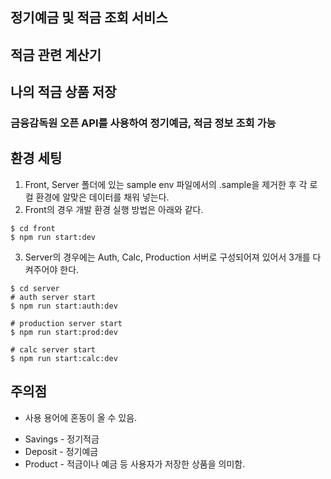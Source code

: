 ## 정기예금 및 적금 조회 서비스
## 적금 관련 계산기
## 나의 적금 상품 저장

### 금융감독원 오픈 API를 사용하여 정기예금, 적금 정보 조회 가능


## 환경 세팅
1. Front, Server 폴더에 있는 sample env 파일에서의 .sample을 제거한 후 각 로컬 환경에 알맞은 데이터를 채워 넣는다.
2. Front의 경우 개발 환경 실행 방법은 아래와 같다.
```
$ cd front
$ npm run start:dev
```
3. Server의 경우에는 Auth, Calc, Production 서버로 구성되어져 있어서 3개를 다 켜주어야 한다.
```
$ cd server
# auth server start
$ npm run start:auth:dev

# production server start
$ npm run start:prod:dev

# calc server start 
$ npm run start:calc:dev
```

## 주의점
- 사용 용어에 혼동이 올 수 있음.
* Savings - 정기적금
* Deposit - 정기예금
* Product - 적금이나 예금 등 사용자가 저장한 상품을 의미함.
